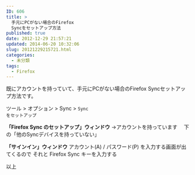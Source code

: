 ```yaml
---
ID: 606
title: >
  手元にPCがない場合のFirefox
  Syncをセットアップ方法
published: true
date: 2012-12-29 21:57:21
updated: 2014-06-20 10:32:06
slug: 20121229215721.html
categories:
  - 未分類
tags:
  - Firefox
---
```

既にアカウントを持っていて、手元にPCがない場合のFirefox Syncセットアップ方法です。
<!--more-->
ツール > オプション > Sync > <code>Sync をセットアップ</code>

<b>「Firefox Sync のセットアップ」ウィンドウ</b>
→アカウントを持っています
　下の「他のSyncデバイスを持っていない」

<b>「サインイン」ウィンドウ</b>
アカウント(A) / パスワード(P) を入力する画面が出てくるので
それと Firefox Sync キーを入力する 

以上